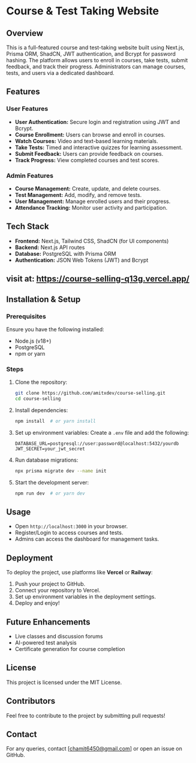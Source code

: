 # Course & Test Taking Website

## Overview
This is a full-featured course and test-taking website built using Next.js, Prisma ORM, ShadCN, JWT authentication, and Bcrypt for password hashing. The platform allows users to enroll in courses, take tests, submit feedback, and track their progress. Administrators can manage courses, tests, and users via a dedicated dashboard.

## Features
### User Features
- **User Authentication:** Secure login and registration using JWT and Bcrypt.
- **Course Enrollment:** Users can browse and enroll in courses.
- **Watch Courses:** Video and text-based learning materials.
- **Take Tests:** Timed and interactive quizzes for learning assessment.
- **Submit Feedback:** Users can provide feedback on courses.
- **Track Progress:** View completed courses and test scores.

### Admin Features
- **Course Management:** Create, update, and delete courses.
- **Test Management:** Add, modify, and remove tests.
- **User Management:** Manage enrolled users and their progress.
- **Attendance Tracking:** Monitor user activity and participation.

## Tech Stack
- **Frontend:** Next.js, Tailwind CSS, ShadCN (for UI components)
- **Backend:** Next.js API routes
- **Database:** PostgreSQL with Prisma ORM
- **Authentication:** JSON Web Tokens (JWT) and Bcrypt

## visit at: https://course-selling-q13g.vercel.app/

## Installation & Setup
### Prerequisites
Ensure you have the following installed:
- Node.js (v18+)
- PostgreSQL
- npm or yarn

### Steps
1. Clone the repository:
   ```sh
   git clone https://github.com/amitxdev/course-selling.git
   cd course-selling
   ```
2. Install dependencies:
   ```sh
   npm install  # or yarn install
   ```
3. Set up environment variables:
   Create a `.env` file and add the following:
   ```env
   DATABASE_URL=postgresql://user:password@localhost:5432/yourdb
   JWT_SECRET=your_jwt_secret
   ```
4. Run database migrations:
   ```sh
   npx prisma migrate dev --name init
   ```
5. Start the development server:
   ```sh
   npm run dev  # or yarn dev
   ```

## Usage
- Open `http://localhost:3000` in your browser.
- Register/Login to access courses and tests.
- Admins can access the dashboard for management tasks.

## Deployment
To deploy the project, use platforms like **Vercel** or **Railway**:
1. Push your project to GitHub.
2. Connect your repository to Vercel.
3. Set up environment variables in the deployment settings.
4. Deploy and enjoy!

## Future Enhancements
- Live classes and discussion forums
- AI-powered test analysis
- Certificate generation for course completion

## License
This project is licensed under the MIT License.

## Contributors
Feel free to contribute to the project by submitting pull requests!

## Contact
For any queries, contact [chamit6450@gmail.com] or open an issue on GitHub.

